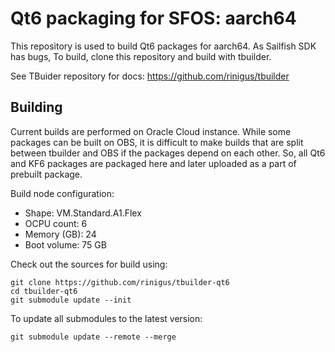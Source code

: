 # Qt6 packaging for SFOS: aarch64

This repository is used to build Qt6 packages for aarch64. As Sailfish SDK has bugs,
To build, clone this repository and build with tbuilder. 

See TBuider repository for docs: https://github.com/rinigus/tbuilder


## Building

Current builds are performed on Oracle Cloud instance. While some packages can be built
on OBS, it is difficult to make builds that are split between tbuilder and OBS if the packages
depend on each other. So, all Qt6 and KF6 packages are packaged here and later uploaded as a part
of prebuilt package.

Build node configuration: 
- Shape: VM.Standard.A1.Flex
- OCPU count: 6
- Memory (GB): 24
- Boot volume: 75 GB

Check out the sources for build using:

```
git clone https://github.com/rinigus/tbuilder-qt6
cd tbuilder-qt6
git submodule update --init
```

To update all submodules to the latest version:

```
git submodule update --remote --merge
```
